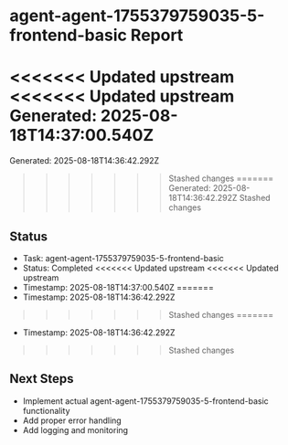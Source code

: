 # agent-agent-1755379759035-5-frontend-basic Report

<<<<<<< Updated upstream
<<<<<<< Updated upstream
Generated: 2025-08-18T14:37:00.540Z
=======
Generated: 2025-08-18T14:36:42.292Z
>>>>>>> Stashed changes
=======
Generated: 2025-08-18T14:36:42.292Z
>>>>>>> Stashed changes

## Status
- Task: agent-agent-1755379759035-5-frontend-basic
- Status: Completed
<<<<<<< Updated upstream
<<<<<<< Updated upstream
- Timestamp: 2025-08-18T14:37:00.540Z
=======
- Timestamp: 2025-08-18T14:36:42.292Z
>>>>>>> Stashed changes
=======
- Timestamp: 2025-08-18T14:36:42.292Z
>>>>>>> Stashed changes

## Next Steps
- Implement actual agent-agent-1755379759035-5-frontend-basic functionality
- Add proper error handling
- Add logging and monitoring
